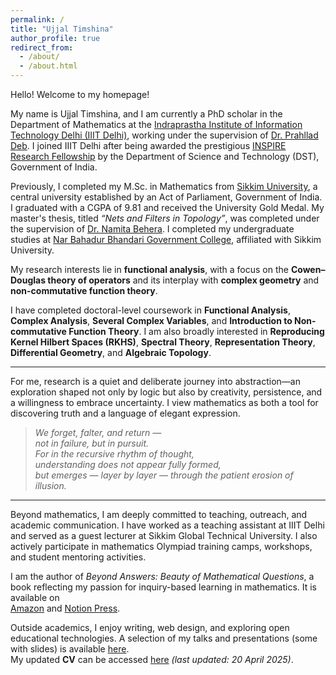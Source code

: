 ```yaml
---
permalink: /
title: "Ujjal Timshina"
author_profile: true
redirect_from: 
  - /about/
  - /about.html
---
```




Hello! Welcome to my homepage!

My name is Ujjal Timshina, and I am currently a PhD scholar in the Department of Mathematics at the [Indraprastha Institute of Information Technology Delhi (IIIT Delhi)](https://www.iiitd.ac.in/people/phd/current), working under the supervision of [Dr. Prahllad Deb](https://www.iiitd.ac.in/prahllad). I joined IIIT Delhi after being awarded the prestigious [INSPIRE Research Fellowship](https://online-inspire.gov.in/) by the Department of Science and Technology (DST), Government of India.

Previously, I completed my M.Sc. in Mathematics from [Sikkim University](https://cus.ac.in/), a central university established by an Act of Parliament, Government of India. I graduated with a CGPA of 9.81 and received the University Gold Medal. My master's thesis, titled *“Nets and Filters in Topology”*, was completed under the supervision of [Dr. Namita Behera](https://cus.ac.in/index.php/en/schools-e/physical-sciences/mathematics-dept/dr-namita-behera-2). I completed my undergraduate studies at [Nar Bahadur Bhandari Government College](https://nbbgc.org/), affiliated with Sikkim University.

My research interests lie in **functional analysis**, with a focus on the **Cowen–Douglas theory of operators** and its interplay with **complex geometry** and **non-commutative function theory**. 

I have completed doctoral-level coursework in **Functional Analysis**, **Complex Analysis**, **Several Complex Variables**, and **Introduction to Non-commutative Function Theory**. I am also broadly interested in **Reproducing Kernel Hilbert Spaces (RKHS)**, **Spectral Theory**, **Representation Theory**, **Differential Geometry**, and **Algebraic Topology**. 

---


For me, research is a quiet and deliberate journey into abstraction—an exploration shaped not only by logic but also by creativity, persistence, and a willingness to embrace uncertainty. I view mathematics as both a tool for discovering truth and a language of elegant expression.  

> *We forget, falter, and return —  
not in failure, but in pursuit.  
For in the recursive rhythm of thought,  
understanding does not appear fully formed,  
but emerges — layer by layer — through the patient erosion of illusion.*

---

Beyond mathematics, I am deeply committed to teaching, outreach, and academic communication. I have worked as a teaching assistant at IIIT Delhi and served as a guest lecturer at Sikkim Global Technical University. I also actively participate in mathematics Olympiad training camps, workshops, and student mentoring activities.

I am the author of *Beyond Answers: Beauty of Mathematical Questions*, a book reflecting my passion for inquiry-based learning in mathematics. It is available on  
 [Amazon](https://www.amazon.in/Beyond-Answers-Mathematical-Questions-Thought-ebook/dp/B0CTRY5HRB) and [Notion Press](https://notionpress.com/in/read/beyond-answers-the-beauty-of-mathematical-questions/).

Outside academics, I enjoy writing, web design, and exploring open educational technologies. A selection of my talks and presentations (some with slides) is available [here](https://sites.google.com/iiitd.ac.in/ujjal-timshina/about).  
 My updated **CV** can be accessed [here](https://drive.google.com/file/d/16XAuhtTij6adKfIaDxyOQ4UesiZiRTZ3/view?usp=sharing) *(last updated: 20 April 2025)*.
